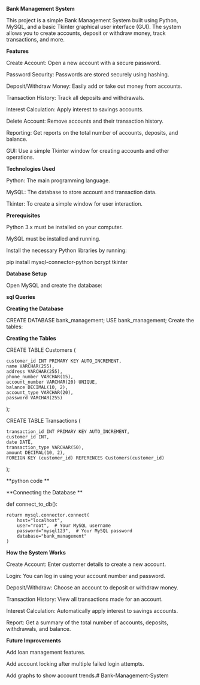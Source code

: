 **Bank Management System**

This project is a simple Bank Management System built using Python, MySQL, and a basic Tkinter graphical user interface (GUI). The system allows you to create accounts, deposit or withdraw money, track transactions, and more.



**Features**

Create Account: Open a new account with a secure password.

Password Security: Passwords are stored securely using hashing.

Deposit/Withdraw Money: Easily add or take out money from accounts.

Transaction History: Track all deposits and withdrawals.

Interest Calculation: Apply interest to savings accounts.

Delete Account: Remove accounts and their transaction history.

Reporting: Get reports on the total number of accounts, deposits, and balance.

GUI: Use a simple Tkinter window for creating accounts and other operations.




**Technologies Used**

Python: The main programming language.

MySQL: The database to store account and transaction data.

Tkinter: To create a simple window for user interaction.




**Prerequisites**

Python 3.x must be installed on your computer.

MySQL must be installed and running.

Install the necessary Python libraries by running:

pip install mysql-connector-python bcrypt tkinter



**Database Setup**

Open MySQL and create the database:

**sql Queries**

**Creating the Database**

CREATE DATABASE bank_management;
USE bank_management;
Create the tables:


**Creating the Tables**


CREATE TABLE Customers (

    customer_id INT PRIMARY KEY AUTO_INCREMENT,
    name VARCHAR(255),
    address VARCHAR(255),
    phone_number VARCHAR(15),
    account_number VARCHAR(20) UNIQUE,
    balance DECIMAL(10, 2),
    account_type VARCHAR(20),
    password VARCHAR(255)
);

CREATE TABLE Transactions (

    transaction_id INT PRIMARY KEY AUTO_INCREMENT,
    customer_id INT,
    date DATE,
    transaction_type VARCHAR(50),
    amount DECIMAL(10, 2),
    FOREIGN KEY (customer_id) REFERENCES Customers(customer_id)
);





**python code **

**Connecting the Database **

def connect_to_db():

    return mysql.connector.connect(
        host="localhost",
        user="root",  # Your MySQL username
        password="mysql123",  # Your MySQL password
        database="bank_management"
    )






**How the System Works**


Create Account: Enter customer details to create a new account.

Login: You can log in using your account number and password.

Deposit/Withdraw: Choose an account to deposit or withdraw money.

Transaction History: View all transactions made for an account.

Interest Calculation: Automatically apply interest to savings accounts.

Report: Get a summary of the total number of accounts, deposits, withdrawals, and balance.



**Future Improvements**

Add loan management features.

Add account locking after multiple failed login attempts.

Add graphs to show account trends.# Bank-Management-System
